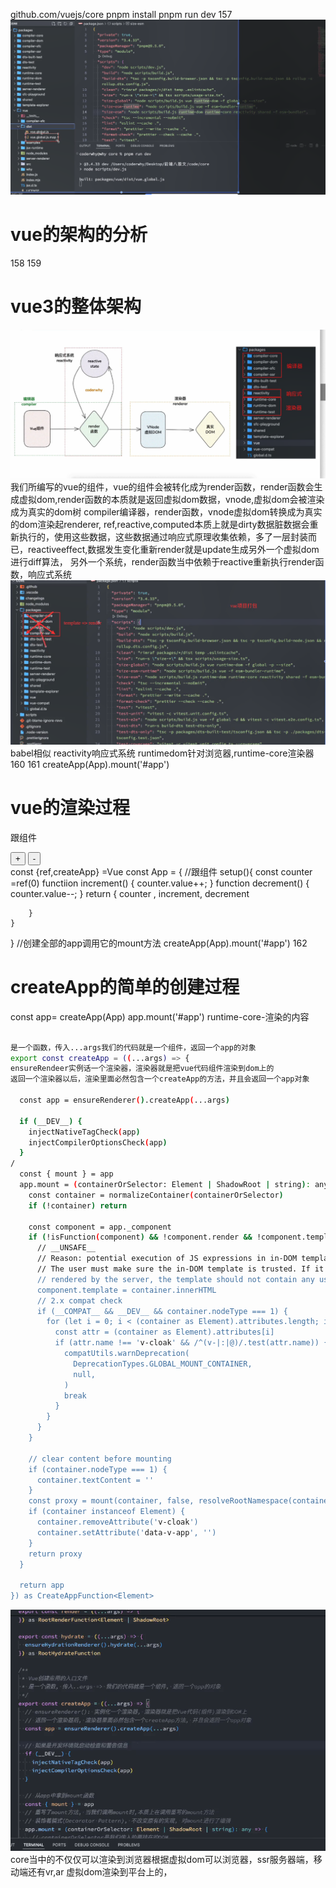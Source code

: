 github.com/vuejs/core
pnpm install pnpm run dev
157
![alt text](image.png)

# vue的架构的分析
158
159
# vue3的整体架构
![alt text](image-1.png)
我们所编写的vue的组件，vue的组件会被转化成为render函数，render函数会生成虚拟dom,render函数的本质就是返回虚拟dom数据，vnode,虚拟dom会被渲染成为真实的dom树
compiler编译器，render函数，vnode虚拟dom转换成为真实的dom渲染起renderer,
ref,reactive,computed本质上就是dirty数据脏数据会重新执行的，使用这些数据，这些数据通过响应式原理收集依赖，多了一层封装而已，reactiveeffect,数据发生变化重新render就是update生成另外一个虚拟dom进行diff算法，
另外一个系统，render函数当中依赖于reactive重新执行render函数，响应式系统
![alt text](image-2.png)
babel相似
reactivity响应式系统
runtimedom针对浏览器,runtime-core渲染器
160
161
createApp(App).mount('#app')
# vue的渲染过程
跟组件
<div>
<button @click="increment">+</button>
<button @click="decrement">-</button>

</div>
const {ref,createApp} =Vue
const App = {
    //跟组件
    setup(){
        const counter =ref(0)
        functiion increment() {
            counter.value++;
        }
        function decrement() {
            counter.value--;
        }
        return {
            counter ,
            increment,
            decrement

        }
    }
}
//创建全部的app调用它的mount方法
createApp(App).mount('#app')
162
# createApp的简单的创建过程
const app= createApp(App)
app.mount('#app')
runtime-core-渲染的内容
```bash

是一个函数，传入...args我们的代码就是一个组件，返回一个app的对象
export const createApp = ((...args) => {
ensureRendeer实例话一个渲染器，渲染器就是把vue代码组件渲染到dom上的
返回一个渲染器以后，渲染里面必然包含一个createApp的方法，并且会返回一个app对象

  const app = ensureRenderer().createApp(...args)

  if (__DEV__) {
    injectNativeTagCheck(app)
    injectCompilerOptionsCheck(app)
  }
/
  const { mount } = app
  app.mount = (containerOrSelector: Element | ShadowRoot | string): any => {
    const container = normalizeContainer(containerOrSelector)
    if (!container) return

    const component = app._component
    if (!isFunction(component) && !component.render && !component.template) {
      // __UNSAFE__
      // Reason: potential execution of JS expressions in in-DOM template.
      // The user must make sure the in-DOM template is trusted. If it's
      // rendered by the server, the template should not contain any user data.
      component.template = container.innerHTML
      // 2.x compat check
      if (__COMPAT__ && __DEV__ && container.nodeType === 1) {
        for (let i = 0; i < (container as Element).attributes.length; i++) {
          const attr = (container as Element).attributes[i]
          if (attr.name !== 'v-cloak' && /^(v-|:|@)/.test(attr.name)) {
            compatUtils.warnDeprecation(
              DeprecationTypes.GLOBAL_MOUNT_CONTAINER,
              null,
            )
            break
          }
        }
      }
    }

    // clear content before mounting
    if (container.nodeType === 1) {
      container.textContent = ''
    }
    const proxy = mount(container, false, resolveRootNamespace(container))
    if (container instanceof Element) {
      container.removeAttribute('v-cloak')
      container.setAttribute('data-v-app', '')
    }
    return proxy
  }

  return app
}) as CreateAppFunction<Element>

```
![alt text](image-3.png)
core当中的不仅仅可以渲染到浏览器根据虚拟dom可以浏览器，ssr服务器端，移动端还有vr,ar
虚拟dom渲染到平台上的，